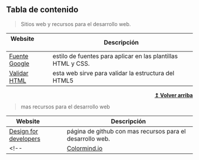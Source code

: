 <!-- ![Repository Banner](headerimage.png) -->
<!-- #### Please read [`contributing guidelines`](./contributing.md) before submitting new resources. -->

## Tabla de contenido

>Sitios web y recursos para el desarrollo web.

| Website&nbsp; &nbsp; &nbsp; &nbsp; &nbsp; | Descripción |
| ----------------------- | ------------------ |
| [Fuente Google](https://fonts.google.com/)| estilo de fuentes para aplicar en las plantillas HTML y CSS. |
| [Validar HTML](https://validator.w3.org/#validate_by_input)| esta web sirve para validar la estructura del HTML5|



<div align="right">
    <b><a href="#table-of-contents">↥ Volver arriba</a></b>
</div>

>mas recursos para el desarrollo web

| Website&nbsp; &nbsp; &nbsp; &nbsp; &nbsp; | Descripción |
| ----------------------- | ------------------ |
| [Design for developers](https://github.com/bradtraversy/design-resources-for-developers/blob/master/readme.md)| página de github con mas recursos para el desarrollo web. |
<!-- | [Colormind.io](http://colormind.io)| Color palette generator | -->